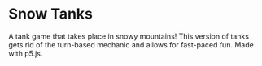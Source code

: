 # Snow Tanks
A tank game that takes place in snowy mountains! This version of tanks gets rid of the turn-based mechanic and allows for fast-paced fun. Made with p5.js.
